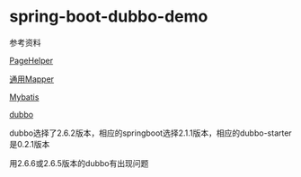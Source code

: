 # spring-boot-dubbo-demo

参考资料

[PageHelper](https://github.com/pagehelper/pagehelper-spring-boot)

[通用Mapper](https://github.com/abel533/MyBatis-Spring-Boot)

[Mybatis](https://github.com/mybatis/spring-boot-starter)

[dubbo](https://github.com/apache/incubator-dubbo-spring-boot-project)

dubbo选择了2.6.2版本，相应的springboot选择2.1.1版本，相应的dubbo-starter是0.2.1版本

用2.6.6或2.6.5版本的dubbo有出现问题